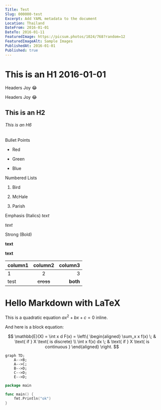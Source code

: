 ```yaml
---
Title: Test
Slug: 000000-test
Excerpt: Add YAML metadata to the document
Location: Thailand
DateFrom: 2016-01-01
DateTo: 2016-01-11
FeaturedImage: https://picsum.photos/1024/768?random=12
FeaturedImageAlt: Sample Images
PublishedAt: 2016-01-01
Published: true
---
```


# This is an H1 2016-01-01

Headers Joy :joy:

Headers Joy :joy:

## This is an H2

###### This is an H6

Bullet Points

- Red

- Green

- Blue

Numbered Lists

1. Bird

2. McHale

3. Parish

Emphasis (Italics)
_text_

_text_

Strong (Bold)

**text**

**text**

| column1 |  column2  |  column3 |
| :------ | :-------: | -------: |
| 1       |     2     |        3 |
| test    | ~~cross~~ | **both** |

# Hello Markdown with LaTeX

This is a quadratic equation $ax^2 + bx + c = 0$ inline.

And here is a block equation:

$$
\mathbb{E}(X) = \int x d F(x) = \left\{ \begin{aligned} \sum_x x f(x) \; & \text{ if } X \text{ is discrete}
\\ \int x f(x) dx \; & \text{ if } X \text{ is continuous }
\end{aligned} \right.
$$

```mermaid
graph TD;
    A-->B;
    A-->C;
    B-->D;
    C-->D;
    E-->D;
```

```go
package main

func main() {
	fmt.Println("ok")
}
```
